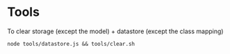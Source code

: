 # Tools
To clear storage (except the model) + datastore (except the class mapping)

    node tools/datastore.js && tools/clear.sh